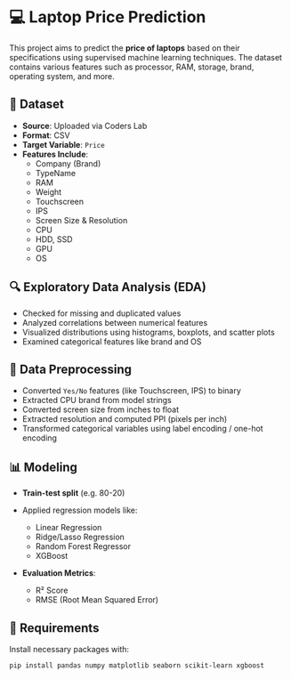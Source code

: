 # 💻 Laptop Price Prediction

This project aims to predict the **price of laptops** based on their specifications using supervised machine learning techniques. The dataset contains various features such as processor, RAM, storage, brand, operating system, and more.

## 📁 Dataset

- **Source**: Uploaded via Coders Lab
- **Format**: CSV
- **Target Variable**: `Price`
- **Features Include**:
  - Company (Brand)
  - TypeName
  - RAM
  - Weight
  - Touchscreen
  - IPS
  - Screen Size & Resolution
  - CPU
  - HDD, SSD
  - GPU
  - OS

## 🔍 Exploratory Data Analysis (EDA)

- Checked for missing and duplicated values
- Analyzed correlations between numerical features
- Visualized distributions using histograms, boxplots, and scatter plots
- Examined categorical features like brand and OS

## 🧹 Data Preprocessing

- Converted `Yes/No` features (like Touchscreen, IPS) to binary
- Extracted CPU brand from model strings
- Converted screen size from inches to float
- Extracted resolution and computed PPI (pixels per inch)
- Transformed categorical variables using label encoding / one-hot encoding

## 📊 Modeling

- **Train-test split** (e.g. 80-20)
- Applied regression models like:
  - Linear Regression
  - Ridge/Lasso Regression
  - Random Forest Regressor
  - XGBoost

- **Evaluation Metrics**:
  - R² Score
  - RMSE (Root Mean Squared Error)




## 🧠 Requirements

Install necessary packages with:

```bash
pip install pandas numpy matplotlib seaborn scikit-learn xgboost
```

